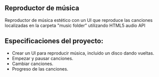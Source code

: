 ## Reproductor de música

Reproductor de música estético con un UI que reproduce las canciones localizadas en la carpeta "music folder" utilizando HTML5 audio API

## Especificaciones del proyecto:

- Crear un UI para reproducir música, incluido un disco dando vueltas.
- Empezar y pausar canciones.
- Cambiar canciones.
- Progreso de las canciones.